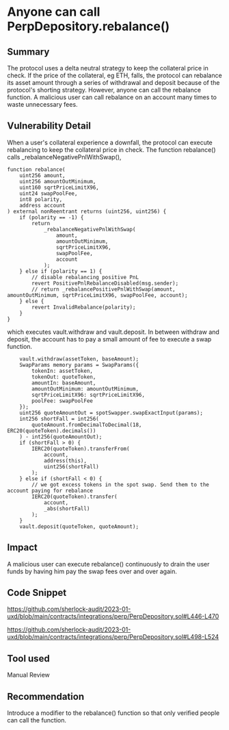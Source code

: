 # Anyone can call PerpDepository.rebalance()
## Summary
The protocol uses a delta neutral strategy to keep the collateral price in check. If the price of the collateral, eg ETH, falls, the protocol can rebalance its asset amount through a series of withdrawal and deposit because of the protocol's shorting strategy. However, anyone can call the rebalance function. A malicious user can call rebalance on an account many times to waste unnecessary fees.

## Vulnerability Detail
When a user's collateral experience a downfall, the protocol can execute rebalancing to keep the collateral price in check. The function rebalance() calls _rebalanceNegativePnlWithSwap(),
```
function rebalance(
    uint256 amount,
    uint256 amountOutMinimum,
    uint160 sqrtPriceLimitX96,
    uint24 swapPoolFee,
    int8 polarity,
    address account
) external nonReentrant returns (uint256, uint256) {
    if (polarity == -1) {
        return
            _rebalanceNegativePnlWithSwap(
                amount,
                amountOutMinimum,
                sqrtPriceLimitX96,
                swapPoolFee,
                account
            );
    } else if (polarity == 1) {
        // disable rebalancing positive PnL
        revert PositivePnlRebalanceDisabled(msg.sender);
        // return _rebalancePositivePnlWithSwap(amount, amountOutMinimum, sqrtPriceLimitX96, swapPoolFee, account);
    } else {
        revert InvalidRebalance(polarity);
    }
}
```
which executes vault.withdraw and vault.deposit. In between withdraw and deposit, the account has to pay a small amount of fee to execute a swap function.
```
    vault.withdraw(assetToken, baseAmount);
    SwapParams memory params = SwapParams({
        tokenIn: assetToken,
        tokenOut: quoteToken,
        amountIn: baseAmount,
        amountOutMinimum: amountOutMinimum,
        sqrtPriceLimitX96: sqrtPriceLimitX96,
        poolFee: swapPoolFee
    });
    uint256 quoteAmountOut = spotSwapper.swapExactInput(params);
    int256 shortFall = int256(
        quoteAmount.fromDecimalToDecimal(18, ERC20(quoteToken).decimals())
    ) - int256(quoteAmountOut);
    if (shortFall > 0) {
        IERC20(quoteToken).transferFrom(
            account,
            address(this),
            uint256(shortFall)
        );
    } else if (shortFall < 0) {
        // we got excess tokens in the spot swap. Send them to the account paying for rebalance
        IERC20(quoteToken).transfer(
            account,
            _abs(shortFall)
        );
    }
    vault.deposit(quoteToken, quoteAmount);
```
## Impact
A malicious user can execute rebalance() continuously to drain the user funds by having him pay the swap fees over and over again.

## Code Snippet
https://github.com/sherlock-audit/2023-01-uxd/blob/main/contracts/integrations/perp/PerpDepository.sol#L446-L470

https://github.com/sherlock-audit/2023-01-uxd/blob/main/contracts/integrations/perp/PerpDepository.sol#L498-L524

## Tool used
Manual Review

## Recommendation
Introduce a modifier to the rebalance() function so that only verified people can call the function.
